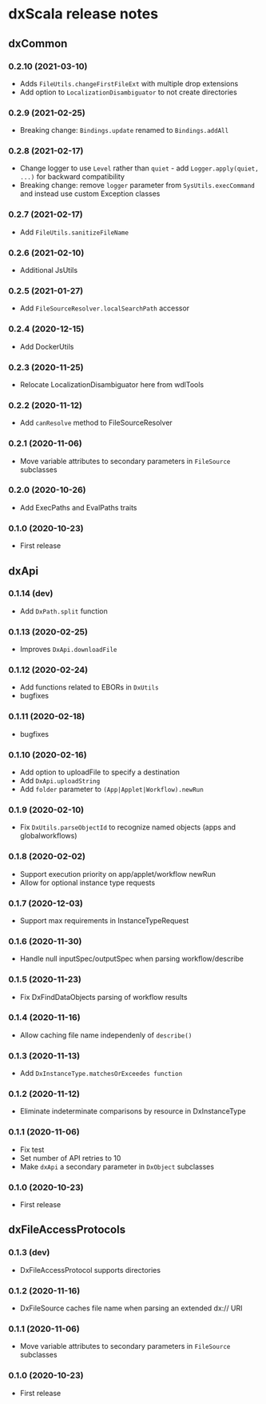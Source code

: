 # dxScala release notes

## dxCommon 

### 0.2.10 (2021-03-10)

* Adds `FileUtils.changeFirstFileExt` with multiple drop extensions
* Add option to `LocalizationDisambiguator` to not create directories

### 0.2.9 (2021-02-25)

* Breaking change: `Bindings.update` renamed to `Bindings.addAll`

### 0.2.8 (2021-02-17)

* Change logger to use `Level` rather than `quiet` - add `Logger.apply(quiet, ...)` for backward compatibility
* Breaking change: remove `logger` parameter from `SysUtils.execCommand` and instead use custom Exception classes

### 0.2.7 (2021-02-17)

* Add `FileUtils.sanitizeFileName`

### 0.2.6 (2021-02-10)

* Additional JsUtils

### 0.2.5 (2021-01-27)

* Add `FileSourceResolver.localSearchPath` accessor

### 0.2.4 (2020-12-15)

* Add DockerUtils

### 0.2.3 (2020-11-25)

* Relocate LocalizationDisambiguator here from wdlTools

### 0.2.2 (2020-11-12)

* Add `canResolve` method to FileSourceResolver

### 0.2.1 (2020-11-06)

* Move variable attributes to secondary parameters in `FileSource` subclasses

### 0.2.0 (2020-10-26)

* Add ExecPaths and EvalPaths traits

### 0.1.0 (2020-10-23)

* First release

## dxApi

### 0.1.14 (dev)

* Add `DxPath.split` function

### 0.1.13 (2020-02-25)

* Improves `DxApi.downloadFile`

### 0.1.12 (2020-02-24)

* Add functions related to EBORs in `DxUtils`
* bugfixes

### 0.1.11 (2020-02-18)

* bugfixes

### 0.1.10 (2020-02-16)

* Add option to uploadFile to specify a destination
* Add `DxApi.uploadString`
* Add `folder` parameter to `(App|Applet|Workflow).newRun`

### 0.1.9 (2020-02-10)

* Fix `DxUtils.parseObjectId` to recognize named objects (apps and globalworkflows)

### 0.1.8 (2020-02-02)

* Support execution priority on app/applet/workflow newRun
* Allow for optional instance type requests

### 0.1.7 (2020-12-03)

* Support max requirements in InstanceTypeRequest

### 0.1.6 (2020-11-30)

* Handle null inputSpec/outputSpec when parsing workflow/describe
 
### 0.1.5 (2020-11-23)

* Fix DxFindDataObjects parsing of workflow results

### 0.1.4 (2020-11-16)

* Allow caching file name independenly of `describe()`

### 0.1.3 (2020-11-13)
 
* Add `DxInstanceType.matchesOrExceedes function`

### 0.1.2 (2020-11-12)

* Eliminate indeterminate comparisons by resource in DxInstanceType

### 0.1.1 (2020-11-06)

* Fix test
* Set number of API retries to 10
* Make `dxApi` a secondary parameter in `DxObject` subclasses

### 0.1.0 (2020-10-23)

* First release

## dxFileAccessProtocols

### 0.1.3 (dev)

* DxFileAccessProtocol supports directories

### 0.1.2 (2020-11-16)

* DxFileSource caches file name when parsing an extended dx:// URI

### 0.1.1 (2020-11-06)

* Move variable attributes to secondary parameters in `FileSource` subclasses

### 0.1.0 (2020-10-23)

* First release